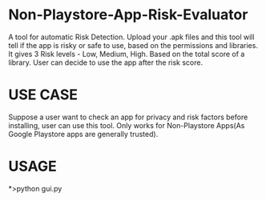 # Non-Playstore-App-Risk-Evaluator
A tool for automatic Risk Detection.
Upload your .apk files and this tool will tell if the app is risky or safe to use, based on the permissions and libraries.
It gives 3 Risk levels - Low, Medium, High. Based on the total score of a library.
User can decide to use the app after the risk score.
# USE CASE 
Suppose a user want to check an app for privacy and risk factors before installing, user can use this tool. Only works for Non-Playstore Apps(As Google Playstore apps are generally trusted).
# USAGE
*>python gui.py


  
